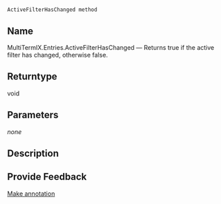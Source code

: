 

# 
    ActiveFilterHasChanged method



## Name

MultiTermIX.Entries.ActiveFilterHasChanged —          Returns true if the active filter has changed, otherwise false.



## Returntype

void



## Parameters
*none*


## Description





## Provide Feedback

[Make annotation](mailto:sdk-feedback@sdl.com&amp;subject=Reference%20for%20MultiTermIX.Entries.ActiveFilterHasChanged)

